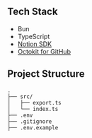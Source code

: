 ## Tech Stack

- Bun
- TypeScript
- [Notion SDK](https://github.com/makenotion/notion-sdk-js)
- [Octokit for GitHub](https://github.com/octokit/rest.js)

## Project Structure

```
.
├── src/
│   ├── export.ts
│   └── index.ts
├── .env
├── .gitignore
├── .env.example
```
